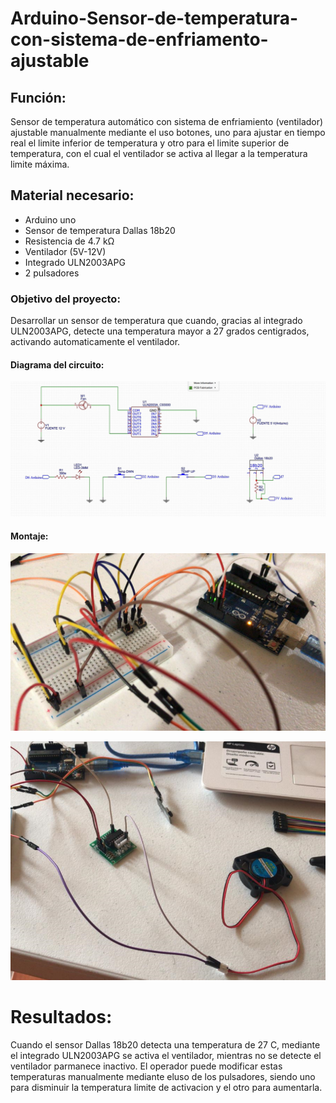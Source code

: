 # Arduino-Sensor-de-temperatura-con-sistema-de-enfriamento-ajustable

## Función:
Sensor de temperatura automático con sistema de enfriamiento (ventilador) ajustable manualmente mediante el uso botones, uno para ajustar en tiempo real el limite inferior de temperatura y otro para el limite superior de temperatura, con el cual el ventilador se activa al llegar a la temperatura limite máxima. 

## Material necesario:
* Arduino uno
* Sensor de temperatura Dallas 18b20
* Resistencia de 4.7 kΩ
* Ventilador (5V-12V)
* Integrado ULN2003APG
* 2 pulsadores

### Objetivo del proyecto:
Desarrollar un sensor de temperatura que cuando, gracias al integrado ULN2003APG, detecte una temperatura mayor a 27 grados centigrados, activando automaticamente el ventilador.

#### Diagrama del circuito:
![](Img/Imagen%201%20diagrama.png)

#### Montaje:
![](Img/Imagen%202%20foto.jpeg)

![](Img/Imagen%203%20Foto.png)

# Resultados:
Cuando el sensor Dallas 18b20 detecta una temperatura de 27 C, mediante el integrado ULN2003APG se activa el ventilador, mientras no se detecte el ventilador parmanece inactivo. El operador puede modificar estas temperaturas manualmente mediante eluso de los pulsadores, siendo uno para disminuir la temperatura limite de activacion y el otro para aumentarla.
